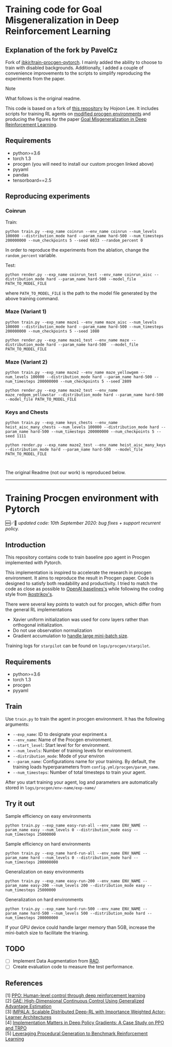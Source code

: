 # Training code for Goal Misgeneralization in Deep Reinforcement Learning

## Explanation of the fork by PavelCz

Fork of [jbkjr/train-procgen-pytorch](https://github.com/jbkjr/train-procgen-pytorch). 
I mainly added the ability to choose to train with disabled backgrounds.
Additionally, I added a couple of convenience improvements to the scripts to simplify
reproducing the experiments from the paper.

> [!NOTE]
> What follows is the original readme.

This code is based on a fork of [this repository](https://github.com/joonleesky/train-procgen-pytorch) by Hojoon Lee.
It includes scripts for training RL agents on [modified procgen environments](https://github.com/JacobPfau/procgenAISC) and producing the figures for the paper [Goal Misgeneralization in Deep Reinforcement Learning](https://arxiv.org/abs/2105.14111).


## Requirements

- python>=3.6
- torch 1.3
- procgen (you will need to install our custom procgen linked above)
- pyyaml
- pandas
- tensorboard==2.5

## Reproducing experiments

### Coinrun

Train:

```
python train.py --exp_name coinrun --env_name coinrun --num_levels 100000 --distribution_mode hard --param_name hard-500 --num_timesteps 200000000 --num_checkpoints 5 --seed 6033 --random_percent 0
```

In order to reproduce the experiments from the ablation, change the `random_percent` variable.

Test:
```
python render.py --exp_name coinrun_test --env_name coinrun_aisc --distribution_mode hard --param_name hard-500 --model_file PATH_TO_MODEL_FILE
```
where `PATH_TO_MODEL_FILE` is the path to the model file generated by the above training command.

### Maze (Variant 1)

```
python train.py --exp_name maze1 --env_name maze_aisc --num_levels 100000 --distribution_mode hard --param_name hard-500 --num_timesteps 200000000 --num_checkpoints 5 --seed 1080
```

```
python render.py --exp_name maze1_test --env_name maze --distribution_mode hard --param_name hard-500  --model_file PATH_TO_MODEL_FILE
```

### Maze (Variant 2)

```
python train.py --exp_name maze2 --env_name maze_yellowgem --num_levels 100000 --distribution_mode hard --param_name hard-500 --num_timesteps 200000000 --num_checkpoints 5 --seed 2809
```

```
python render.py --exp_name maze2_test --env_name maze_redgem_yellowstar --distribution_mode hard --param_name hard-500  --model_file PATH_TO_MODEL_FILE
```

### Keys and Chests

```
python train.py --exp_name keys_chests --env_name heist_aisc_many_chests --num_levels 100000 --distribution_mode hard --param_name hard-500 --num_timesteps 200000000 --num_checkpoints 5 --seed 1111
```

```
python render.py --exp_name maze2_test --env_name heist_aisc_many_keys --distribution_mode hard --param_name hard-500  --model_file PATH_TO_MODEL_FILE



```

The original Readme (not our work) is reproduced below.



---

Training Procgen environment with Pytorch
===============

🆕✅🎉 *updated code: 10th September 2020: bug fixes + support recurrent policy.*

## Introduction

This repository contains code to train baseline ppo agent in Procgen implemented with Pytorch.

This implementation is inspired to accelerate the research in procgen environment.
It aims to reproduce the result in Procgen paper.
Code is designed to satisfy both readability and productivity. I tried to match the code as close as possible to  [OpenAI baselines's](https://github.com/openai/train-procgen) while following the coding style from [ikostrikov's](https://github.com/ikostrikov/pytorch-a2c-ppo-acktr-gail).  

There were several key points to watch out for procgen, which differ from the general RL implementations

- Xavier uniform initialization was used for conv layers rather than orthogonal initialization.
- Do not use observation normalization
- Gradient accumulation to [handle large mini-batch size](https://medium.com/huggingface/training-larger-batches-practical-tips-on-1-gpu-multi-gpu-distributed-setups-ec88c3e51255).

Training logs for `starpilot` can be found on `logs/procgen/starpilot`.

## Requirements

- python>=3.6
- torch 1.3
- procgen
- pyyaml

## Train

Use `train.py` to train the agent in procgen environment. It has the following arguments:
- `--exp_name`: ID to designate your expriment.s
- `--env_name`: Name of the Procgen environment.
- `--start_level`: Start level for for environment.
- `--num_levels`: Number of training levels for environment.
- `--distribution_mode`: Mode of your environ
- `--param_name`: Configurations name for your training. By default, the training loads hyperparameters from `config.yml/procgen/param_name`.
- `--num_timesteps`: Number of total timesteps to train your agent.

After you start training your agent, log and parameters are automatically stored in `logs/procgen/env-name/exp-name/`

## Try it out

Sample efficiency on easy environments

`python train.py --exp_name easy-run-all --env_name ENV_NAME --param_name easy --num_levels 0 --distribution_mode easy --num_timesteps 25000000`

Sample efficiency on hard environments

`python train.py --exp_name hard-run-all --env_name ENV_NAME --param_name hard --num_levels 0 --distribution_mode hard --num_timesteps 200000000`

Generalization on easy environments

`python train.py --exp_name easy-run-200 --env_name ENV_NAME --param_name easy-200 --num_levels 200 --distribution_mode easy --num_timesteps 25000000`

Generalization on hard environments

`python train.py --exp_name hard-run-500 --env_name ENV_NAME --param_name hard-500 --num_levels 500 --distribution_mode hard --num_timesteps 200000000`

If your GPU device could handle larger memory than 5GB, increase the mini-batch size to facilitate the trianing.

## TODO

- [ ] Implement Data Augmentation from [RAD](https://mishalaskin.github.io/rad/). 
- [ ] Create evaluation code to measure the test performance.

## References

[1] [PPO: Human-level control through deep reinforcement learning ](https://arxiv.org/abs/1707.06347) <br>
[2] [GAE: High-Dimensional Continuous Control Using Generalized Advantage Estimation ](https://arxiv.org/abs/1506.02438) <br>
[3] [IMPALA: Scalable Distributed Deep-RL with Importance Weighted Actor-Learner Architectures](https://arxiv.org/abs/1802.01561) <br>
[4] [Implementation Matters in Deep Policy Gradients: A Case Study on PPO and TRPO](https://arxiv.org/abs/2005.12729) <br>
[5] [Leveraging Procedural Generation to Benchmark Reinforcement Learning](https://arxiv.org/abs/1912.01588)

